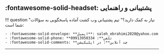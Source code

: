 ## :fontawesome-solid-headset: پشتیبانی و راهنمایی

!!! question "نیاز به کمک دارید؟"
    تیم پشتیبانی وب کشت آماده پاسخگویی به سؤالات شما است:
    
    - :fontawesome-solid-envelope: **ایمیل**: saleh_ebrahimi2020@yahoo.com
    - :fontawesome-solid-phone: **تلفن**: 09913950334
    - :fontawesome-solid-comments: **چت آنلاین**: در اپلیکیشن

---